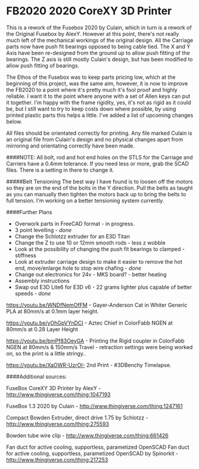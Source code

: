# FB2020 2020 CoreXY 3D Printer

This is a rework of the Fusebox 2020 by Culain, which in turn is a rework of the Original Fusebox by AlexY. However at this point, there's not really much left of the mechanical workings of the original design. All the Carriage parts now have push fit bearings opposed to being cable tied. The X and Y Axis have been re-designed from the ground up to allow push fitting of the bearings. The Z axis is still mostly Culain's design, but has been modified to allow push fitting of bearings. 

The Ethos of the Fusebox was to keep parts pricing low, which at the beginning of this project, was the same aim, however, it is now to improve the FB2020 to a point where it's pretty much it's fool proof and highly reliable. I want it to the point where anyone with a set of Allen keys can put it together. I'm happy with the frame rigidity, yes, it's not as rigid as it could be, but I still want to try to keep costs down where possible, by using printed plastic parts this helps a little. I've added a list of upcoming changes below.

All files should be orientated correctly for printing. Any file marked Culain is an original file from Culain's design and no physical changes apart from mirroring and orientating correctly have been made.

####NOTE: 
All bolt, rod and hot end holes on the STLS for the Carriage and Carriers have a 0.4mm tolerance. If you need less or more, grab the SCAD files. There is a setting in there to change it.

#####Belt Tensioning
The best way I have found is to loosen off the motors so they are on the end of the bolts in the Y direction. Pull the belts as taught as you can manually then tighten the motors back up to bring the belts to full tension. I'm working on a better tensioning system currently.

####Further Plans
* Overwork parts in FreeCAD format - in progress.
* 3 point levelling - _done_
* Change the Schlotzz extruder for an E3D Titan
* Change the Z to use 10 or 12mm smooth rods - less z wobble
* Look at the possibility of changing the push fit bearings to clamped - stiffness
* Look at extruder carriage design to make it easier to remove the hot end, move/enlarge hole to stop wire chafing - _done_ 
* Change out electronics for 24v - MKS board? - better heating
* Assembly instructions
* Swap out E3D Lite6 for E3D v6 - 22 grams lighter plus capable of better speeds - _done_

https://youtu.be/WNDfNemOfFM - Gayer-Anderson Cat in Whiter Generic PLA at 80mm/s at 0.1mm layer height.

https://youtu.be/yOhGpVYnDCI - Aztec Chief in ColorFabb NGEN at 80mm/s at 0.28 Layer Height

https://youtu.be/bmPf83OeyGA - Printing the Rigid coupler in ColorFabb NGEN at 80mm/s & 150mm/s Travel - retraction settings were being worked on, so the print is a little stringy..

https://youtu.be/XaOWR-UzrOI-  2nd Print - #3DBenchy Timelapse.


####Additional sources:

FuseBox CoreXY 3D Printer by AlexY - http://www.thingiverse.com/thing:1047193

FuseBox 1.3 2020 by Culain - http://www.thingiverse.com/thing:1247161

Compact Bowden Extruder, direct drive 1.75 by Schlotzz - http://www.thingiverse.com/thing:275593

Bowden tube wire clip - http://www.thingiverse.com/thing:661426

Fan duct for active cooling, supportless, parametized OpenSCAD Fan duct for active cooling, supportless, parametized OpenSCAD by Spinorkit - http://www.thingiverse.com/thing:217253
